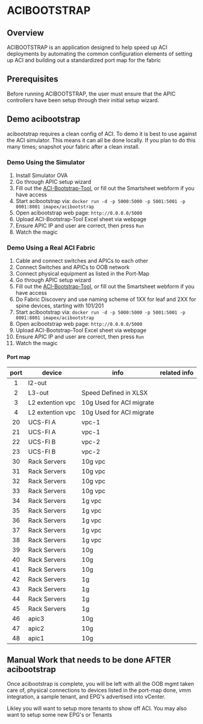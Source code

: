 # ACIBOOTSTRAP

## Overview
ACIBOOTSTRAP is an application designed to help speed up ACI deployments by automating the common configuration elements of setting up ACI and building out a standardized port map for the fabric

## Prerequisites
Before running ACIBOOTSTRAP, the user must ensure that the APIC controllers have been setup through their initial setup wizard.



## Demo acibootstrap
acibootstrap requires a clean config of ACI.  To demo it is best to use against the ACI simulator.  This means it can all be done locally.  If you plan to do this many times; snapshot your fabric after a clean install.

### Demo Using the Simulator
1. Install Simulator OVA
2. Go through APIC setup wizard
3. Fill out the [ACI-Bootstrap-Tool](acibootstrap/files/vars/ACI-Bootstrap-Tool.xlsx), or fill out the Smartsheet webform if you have access
4. Start acibootstrap via:
  ```docker run -d -p 5000:5000 -p 5001:5001 -p 8001:8001 imapex/acibootstrap```
5. Open acibootstrap web page: ```http://0.0.0.0/5000```
6. Upload ACI-Bootstrap-Tool Excel sheet via webpage
7. Ensure APIC IP and user are correct, then press ```Run```
8. Watch the magic


### Demo Using a Real ACI Fabric
1. Cable and connect switches and APICs to each other
2. Connect Switches and APICs to OOB network
3. Connect physical equipment as listed in the Port-Map
2. Go through APIC setup wizard
3. Fill out the [ACI-Bootstrap-Tool](acibootstrap/files/vars/ACI-Bootstrap-Tool.xlsx), or fill out the Smartsheet webform if you have access
5. Do Fabric Discovery and use naming scheme of 1XX for leaf and 2XX for spine devices, starting with 101/201
4. Start acibootstrap via:
  ```docker run -d -p 5000:5000 -p 5001:5001 -p 8001:8001 imapex/acibootstrap```
5. Open acibootstrap web page: ```http://0.0.0.0/5000```
6. Upload ACI-Bootstrap-Tool Excel sheet via webpage
7. Ensure APIC IP and user are correct, then press ```Run```
8. Watch the magic

#### Port map
| port | device | info | related info |
|:---:|---|---| --- |
| 1 | l2-out| |
| 2 | L3-out| Speed Defined in XLSX |
| 3 | L2 extention vpc | 10g Used for ACI migrate
| 4 | L2 extention vpc | 10g Used for ACI migrate
| 20 | UCS-FI A| vpc-1 |
| 21 | UCS-FI A| vpc-1 |
| 22 | UCS-FI B| vpc-2 |
| 23 | UCS-FI B| vpc-2|
| 30 | Rack Servers | 10g vpc |
| 31 | Rack Servers | 10g vpc |
| 32 | Rack Servers | 10g vpc |
| 33 | Rack Servers | 10g vpc |
| 34 | Rack Servers | 1g vpc |
| 35 | Rack Servers | 1g vpc |
| 36 | Rack Servers | 1g vpc |
| 37 | Rack Servers | 1g vpc |
| 38 | Rack Servers | 1g vpc |
| 39 | Rack Servers | 10g |
| 40 | Rack Servers | 10g |
| 41 | Rack Servers | 10g |
| 42 | Rack Servers | 1g |
| 43 | Rack Servers | 1g |
| 44 | Rack Servers | 1g |
| 45 | Rack Servers | 1g |
| 46 | apic3 | 10g |
| 47 | apic2 | 10g |
| 48 | apic1 | 10g |








## Manual Work that needs to be done AFTER acibootstrap
Once acibootstrap is complete, you will be left with all the OOB mgmt taken care of, physical connections to devices listed in the port-map done, vmm integration, a sample tenant, and EPG's advertised into vCenter.

Likley you will want to setup more tenants to show off ACI.  You may also want to setup some new EPG's or Tenants
